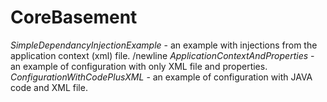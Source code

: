 # CoreBasement

*SimpleDependancyInjectionExample* - an example with injections from the application context (xml) file. /newline
*ApplicationContextAndProperties* - an example of configuration with only XML file and properties.
*ConfigurationWithCodePlusXML* - an example of configuration with JAVA code and XML file.
